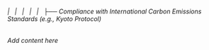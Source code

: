###### |   |   |   |   |   ├── Compliance with International Carbon Emissions Standards (e.g., Kyoto Protocol)

*Add content here*